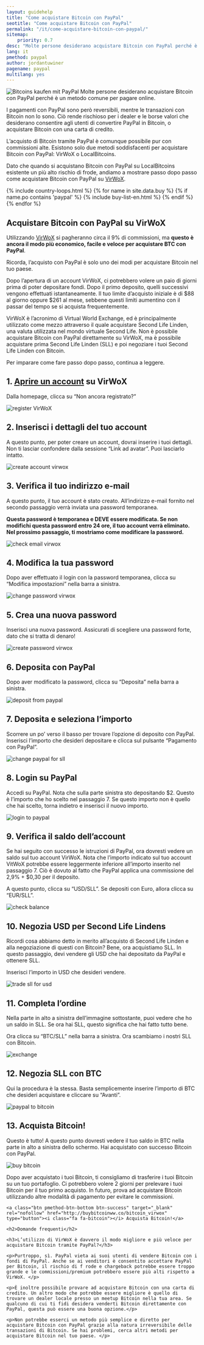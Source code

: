 ```yaml
---
layout: guidehelp
title: "Come acquistare Bitcoin con PayPal"
seotitle: "Come acquistare Bitcoin con PayPal"
permalink: "/it/come-acquistare-bitcoin-con-paypal/"
sitemap:
    priority: 0.7
desc: "Molte persone desiderano acquistare Bitcoin con PayPal perché è un metodo comune per pagare online. "  
lang: it
pmethod: paypal
author: jordantuwiner
pagename: paypal
multilang: yes
---
```

<div class="col-sm-12">

<p><img class="img-responsive halfimg-right" alt="Bitcoins kaufen mit PayPal" src="/img/icons/sepa.png"> Molte persone desiderano acquistare Bitcoin con PayPal perché è un metodo comune per pagare online. </p>

<p>I pagamenti con PayPal sono però reversibili, mentre le transazioni con Bitcoin non lo sono. Ciò rende rischioso per i dealer e le borse valori che desiderano consentire agli utenti di convertire PayPal in Bitcoin, o acquistare Bitcoin con una carta di credito.</p>

<p>L’acquisto di Bitcoin tramite PayPal è comunque possibile pur con commissioni alte. Esistono solo due metodi soddisfacenti per acquistare Bitcoin con PayPal: VirWoX o LocalBitcoins. </p>
 
<p>Dato che quando si acquistano Bitcoin con PayPal su LocalBitcoins esistente un più alto rischio di frode, andiamo a mostrare passo dopo passo come acquistare Bitcoin con PayPal su <a href="http://buybitcoinww.co/bitcoin_virwox" rel="nofollow" target="_blank">VirWoX</a>.</p>

</div>

<div class="col-sm-12">
	{% include country-loops.html %}
	{% for name in site.data.buy %}
	{% if name.po contains 'paypal' %}
	{% include buy-list-en.html %}
	{% endif %}
	{% endfor %}
</div>

<div class="col-sm-12 small-large-break">
</div>


<div class="col-xs-12">
<h2 class="pp-header">Acquistare Bitcoin con PayPal su VirWoX</h2>

<p>Utilizzando <a href="http://buybitcoinww.co/bitcoin_virwox" rel="nofollow" target="_blank">VirWoX</a> si pagheranno circa il 9% di commissioni, ma <b>questo è ancora il modo più economico, facile e veloce per acquistare BTC con PayPal</b>. </p> 

<p>Ricorda, l’acquisto con PayPal è solo uno dei modi per acquistare Bitcoin nel tuo paese. </p>

<p>Dopo l’apertura di un account VirWoX, ci potrebbero volere un paio di giorni prima di poter depositare fondi. Dopo il primo deposito, quelli successivi vengono effettuati istantaneamente. Il tuo limite d’acquisto iniziale è di $88 al giorno oppure $261 al mese, sebbene questi limiti aumentino con il passar del tempo se si acquista frequentemente. </p>

<p>VirWoX è l’acronimo di Virtual World Exchange, ed è principalmente utilizzato come mezzo attraverso il quale acquistare Second Life Linden, una valuta utilizzata nel mondo virtuale Second Life. Non è possibile acquistare Bitcoin con PayPal direttamente su VirWoX, ma è possibile acquistare prima Second Life Linden (SLL) e poi negoziare i tuoi Second Life Linden con Bitcoin.</p>

<p>Per imparare come fare passo dopo passo, continua a leggere. </p>

<h2>1. <a href="http://buybitcoinww.co/bitcoin_virwox" rel="nofollow" target="_blank">Aprire un account</a> su VirWoX</h2> 

<p>Dalla homepage, clicca su “Non ancora registrato?”</p> 

<p><img src="/img/paypaltobtc/1.png" alt="register VirWoX" class="img-responsive kb-helper" /></p> 

<h2 id="enter-the-details-for-your-account">2. Inserisci i dettagli del tuo account</h2> 

<p>A questo punto, per poter creare un account, dovrai inserire i tuoi dettagli. Non ti lasciar confondere dalla sessione “Link ad avatar”. Puoi lasciarlo intatto. </p> 

<p><img src="/img/paypaltobtc/2.png" alt="create account virwox" class="img-responsive kb-helper" /></p> 

<h2 id="check-your-email">3. Verifica il tuo indirizzo e-mail</h2> 

<p>A questo punto, il tuo account è stato creato. All’indirizzo e-mail fornito nel secondo passaggio verrà inviata una password temporanea. </p> 

<p><strong>Questa password è temporanea e DEVE essere modificata. Se non modifichi questa password entro 24 ore, il tuo account verrà eliminato. Nel prossimo passaggio, ti mostriamo come modificare la password.</strong></p> 

<p><img src="/img/paypaltobtc/3.png" alt="check email virwox" class="img-responsive kb-helper" /></p> 

<h2 id="change-your-password">4. Modifica la tua password</h2> 

<p>Dopo aver effettuato il login con la password temporanea, clicca su “Modifica impostazioni” nella barra a sinistra. </p> 

<p><img src="/img/paypaltobtc/4.png" alt="change password virwox" class="img-responsive kb-helper" /></p> 

<h2 id="create-a-new-password">5. Crea una nuova password</h2> 

<p>Inserisci una nuova password. Assicurati di scegliere una password forte, dato che si tratta di denaro! </p> 

<p><img src="/img/paypaltobtc/5.png" alt="create password virwox" class="img-responsive kb-helper" /></p> 

<h2 id="deposit-from-paypal">6. Deposita con PayPal</h2> 

<p>Dopo aver modificato la password, clicca su “Deposita” nella barra a sinistra. </p> 

<p><img src="/img/paypaltobtc/6.png" alt="deposit from paypal" class="img-responsive kb-helper" /></p> 

<h2 id="deposit-and-select-amount">7. Deposita e seleziona l’importo</h2> 

<p>Scorrere un po’ verso il basso per trovare l’opzione di deposito con PayPal. Inserisci l’importo che desideri depositare e clicca sul pulsante “Pagamento con PayPal”. </p> 

<p><img src="/img/paypaltobtc/7.png" alt="change paypal for sll" class="img-responsive kb-helper" /></p> 

<h2 id="login-to-paypal">8. Login su PayPal</h2> 

<p>Accedi su PayPal. Nota che sulla parte sinistra sto depositando $2. Questo è l’importo che ho scelto nel passaggio 7. Se questo importo non è quello che hai scelto, torna indietro e inserisci il nuovo importo. </p> 

<p><img src="/img/paypaltobtc/8.png" alt="login to paypal" class="img-responsive kb-helper" /></p> 

<h2 id="verify-acccount-balance">9. Verifica il saldo dell’account</h2> 

<p>Se hai seguito con successo le istruzioni di PayPal, ora dovresti vedere un saldo sul tuo account VirWoX. Nota che l’importo indicato sul tuo account VitWoX potrebbe essere leggermente inferiore all’importo inserito nel passaggio 7. Ciò è dovuto al fatto che PayPal applica una commissione del 2,9% + $0,30 per il deposito. </p> 

<p>A questo punto, clicca su “USD/SLL”. Se depositi con Euro, allora clicca su “EUR/SLL”. </p> 

<p><img src="/img/paypaltobtc/9.png" alt="check balance" class="img-responsive kb-helper" /></p> 

<h2 id="trade-usd-for-second-life-lindens">10. Negozia USD per Second Life Lindens</h2> 

<p>Ricordi cosa abbiamo detto in merito all’acquisto di Second Life Linden e alla negoziazione di questi con Bitcoin? Bene, ora acquistiamo SLL. In questo passaggio, devi vendere gli USD che hai depositato da PayPal e ottenere SLL. </p> 

<p>Inserisci l’importo in USD che desideri vendere. </p> 

<p><img src="/img/paypaltobtc/10.png" alt="trade sll for usd" class="img-responsive kb-helper" /></p> 

<h2 id="complete-order">11. Completa l’ordine</h2> 

<p>Nella parte in alto a sinistra dell’immagine sottostante, puoi vedere che ho un saldo in SLL. Se ora hai SLL, questo significa che hai fatto tutto bene.  </p> 

<p>Ora clicca su “BTC/SLL” nella barra a sinistra. Ora scambiamo i nostri SLL con Bitcoin. </p> 

<p><img src="/img/paypaltobtc/11.png" alt="exchange" class="img-responsive kb-helper" /></p> 

<h2 id="trade-sll-for-btc">12. Negozia SLL con BTC</h2> 

<p>Qui la procedura è la stessa. Basta semplicemente inserire l’importo di BTC che desideri acquistare e cliccare su “Avanti”. </p> 

<p><img src="/img/paypaltobtc/12.png" alt="paypal to bitcoin" class="img-responsive kb-helper" /></p> 

<h2 id="buy-bitcoin">13. Acquista Bitcoin!</h2> 

<p>Questo è tutto! A questo punto dovresti vedere il tuo saldo in BTC nella parte in alto a sinistra dello schermo. Hai acquistato con successo Bitcoin con PayPal. </p> 

<p><img src="/img/paypaltobtc/13.png" alt="buy bitcoin" class="img-responsive kb-helper" /></p> 

<p>Dopo aver acquistato i tuoi Bitcoin, ti consigliamo di trasferire i tuoi Bitcoin su un tuo portafoglio. Ci potrebbero volere 2 giorni per prelevare i tuoi Bitcoin per il tuo primo acquisto. In futuro, prova ad acquistare Bitcoin utilizzando altre modalità di pagamento per evitare le commissioni. </p> 
	
	<a class="btn pmethod-btn-bottom btn-success" target="_blank" rel="nofollow" href="http://buybitcoinww.co/bitcoin_virwox" type="button"><i class="fa fa-bitcoin"></i> Acquista Bitcoin!</a>
	
	<h2>Domande frequenti</h2>
	
	<h3>L’utilizzo di VirWoX è davvero il modo migliore e più veloce per acquistare Bitcoin tramite PayPal?</h3>
	
	<p>Purtroppo, sì. PayPal vieta ai suoi utenti di vendere Bitcoin con i fondi di PayPal. Anche se ai venditori è consentito accettare PayPal per Bitcoin, il rischio di f rode e chargeback potrebbe essere troppo grande e le commissioni/premium potrebbero essere più alti rispetto a VirWoX. </p>
	
	<p>È inoltre possibile provare ad acquistare Bitcoin con una carta di credito. Un altro modo che potrebbe essere migliore è quello di trovare un dealer locale presso un meetup Bitcoin nella tua area. Se qualcuno di cui ti fidi desidera venderti Bitcoin direttamente con PayPal, questa può essere una buona opzione.</p>
	
	<p>Non potrebbe esserci un metodo più semplice e diretto per acquistare Bitcoin con PayPal grazie alla natura irreversibile delle transazioni di Bitcoin. Se hai problemi, cerca altri metodi per acquistare Bitcoin nel tuo paese. </p>
	
</div>